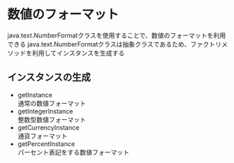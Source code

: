 # 数値のフォーマット
java.text.NumberFormatクラスを使用することで、数値のフォーマットを利用できる
java.text.NumberFormatクラスは抽象クラスであるため、ファクトリメソッドを利用してインスタンスを生成する

## インスタンスの生成
- getInstance<br>
通常の数値フォーマット
- getIntegerInstance<br>
整数型数値フォーマット
- getCurrencyInstance<br>
通貨フォーマット
- getPercentInstance<br>
パーセント表記をする数値フォーマット

